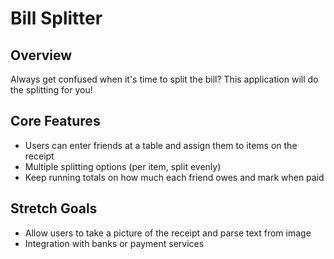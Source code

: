 # Bill Splitter

## Overview

Always get confused when it's time to split the bill? This application will do the
splitting for you!

## Core Features

- Users can enter friends at a table and assign them to items on the receipt
- Multiple splitting options (per item, split evenly)
- Keep running totals on how much each friend owes and mark when paid

## Stretch Goals

- Allow users to take a picture of the receipt and parse text from image
- Integration with banks or payment services
